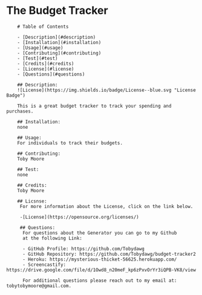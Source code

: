 

# The Budget Tracker

        # Table of Contents

        - [Description](#description)
        - [Installation](#installation)
        - [Usage](#usage)
        - [Contributing](#contributing)
        - [Test](#test)
        - [Credits](#credits)
        - [License](#license)
        - [Questions](#questions)

        ## Description:
        ![License](https://img.shields.io/badge/License--blue.svg "License Badge")

        This is a great budget tracker to track your spending and purchases.
        
        ## Installation:
        none

        ## Usage:
        For individuals to track their budgets.
        
        ## Contributing:
        Toby Moore
       
        ## Test:
        none
       
        ## Credits:
        Toby Moore
       
        ## Licsnse:
         For more information about the License, click on the link below.

         -[License](https://opensource.org/licenses/)

         ## Questions:
          For questions about the Generator you can go to my Github
          at the following Link:

          - GitHub Profile: https://github.com/Tobydawg
          - GitHub Repository: https://github.com/Tobydawg/budget-tracker2
          - Heroku: https://mysterious-thicket-56625.herokuapp.com/
          - Screencastify: https://drive.google.com/file/d/1Owd8_n20meF_kp6zPxvOrYr3iQPB-VK8/view

          For additional questions please reach out to my email at: tobytobymoore@gmail.com.
        
        
